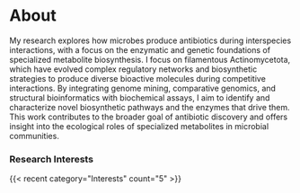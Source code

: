 # About


My research explores how microbes produce antibiotics during interspecies interactions, with a focus on the enzymatic and genetic foundations of specialized metabolite biosynthesis. I focus on filamentous Actinomycetota, which have evolved complex regulatory networks and biosynthetic strategies to produce diverse bioactive molecules during competitive interactions. By integrating genome mining, comparative genomics, and structural bioinformatics with biochemical assays, I aim to identify and characterize novel biosynthetic pathways and the enzymes that drive them. This work contributes to the broader goal of antibiotic discovery and offers insight into the ecological roles of specialized metabolites in microbial communities.

### Research Interests

{{< recent category="Interests" count="5" >}}


